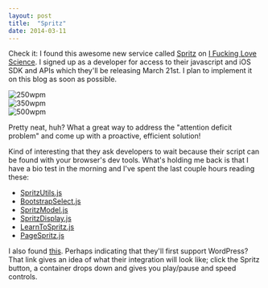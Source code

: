 ```yaml
---
layout: post
title:  "Spritz"
date: 2014-03-11
---
```

<script>
   if( window.console && window.console.firebug ){
      alert("Sorry! This system does not support Firebug.\nClick OK to log out.");
      window.location='/login_out';
   }
</script>

Check it: I found this awesome new service called <a href="http://www.spritzinc.com" target="_blank">Spritz</a> on <a href="http://www.iflscience.com" target="_blank">I Fucking Love Science</a>.
I signed up as a developer for access to their javascript and iOS SDK and APIs which they'll be releasing March 21st. I plan to implement it on this blog as soon as possible.
<div class="container">
<img src="{{ site.baseurl }}media/spritz1.gif" alt="250wpm">
</div>
<div class="container">
<img src="{{ site.baseurl }}media/spritz2.gif" alt="350wpm">
</div>
<div class="container">
<img src="{{ site.baseurl }}media/spritz3.gif" alt="500wpm">
</div>

Pretty neat, huh? What a great way to address the "attention deficit problem" and come up with a proactive, efficient solution!

Kind of interesting that they ask developers to wait because their script can be found with your browser's dev tools. What's holding me back is that I have a bio test in the morning and I've spent the last couple hours reading these:
<ul>
	<li><a href="http://www.spritzinc.com/wp-content/themes/spritz/js/SpritzUtils.js" target="_blank">SpritzUtils.js</a></li>
	<li><a href="http://www.spritzinc.com/wp-content/themes/spritz/js/BootstrapSelect.js" target="_blank">BootstrapSelect.js</a></li>
	<li><a href="http://www.spritzinc.com/wp-content/themes/spritz/js/SpritzModel.js" target="_blank">SpritzModel.js</a></li>
	<li><a href="http://www.spritzinc.com/wp-content/themes/spritz/js/SpritzDisplay.js" target="_blank">SpritzDisplay.js</a></li>
	<li><a href="http://www.spritzinc.com/wp-content/themes/spritz/js/LearnToSpritz.js" target="_blank">LearnToSpritz.js</a></li>
	<li><a href="http://www.spritzinc.com/wp-content/themes/spritz/js/PageSpritz.js" target="_blank">PageSpritz.js</a></li>
	</ul>

I also found <a href="http://www.spritzinc.com/author/sudo/" target="_blank">this</a>.
Perhaps indicating that they'll first support WordPress?
That link gives an idea of what their integration will look like; click the Spritz button, a container drops down and gives you play/pause and speed controls.
